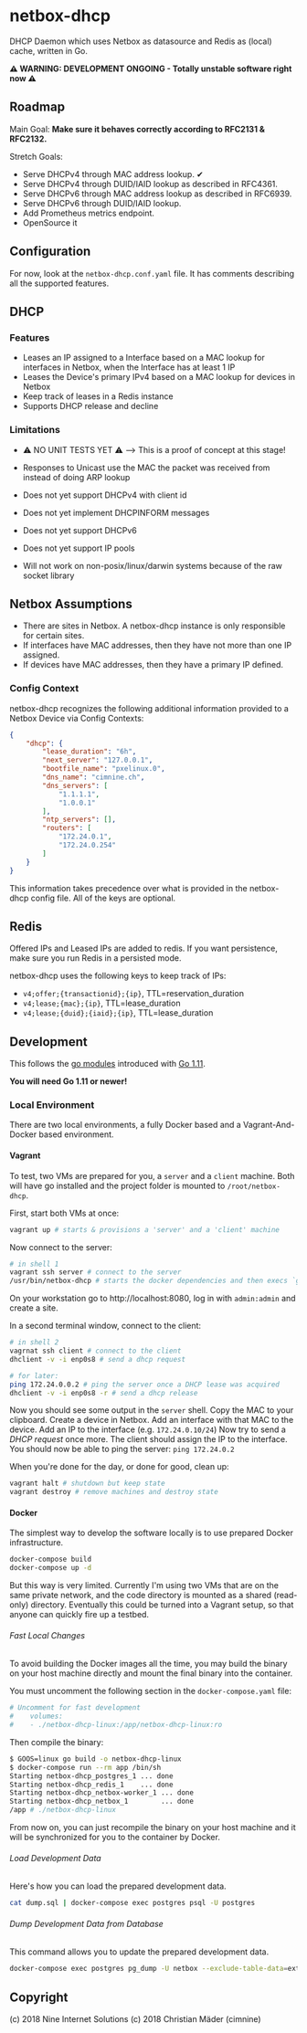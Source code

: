 # netbox-dhcp

DHCP Daemon which uses Netbox as datasource and Redis as (local) cache, written in Go.

**⚠️ WARNING: DEVELOPMENT ONGOING - Totally unstable software right now ⚠️** 

## Roadmap

Main Goal: **Make sure it behaves correctly according to RFC2131 & RFC2132.**

Stretch Goals:

* Serve DHCPv4 through MAC address lookup. ✔
* Serve DHCPv4 through DUID/IAID lookup as described in RFC4361.
* Serve DHCPv6 through MAC address lookup as described in RFC6939.
* Serve DHCPv6 through DUID/IAID lookup.
* Add Prometheus metrics endpoint.
* OpenSource it

## Configuration

For now, look at the `netbox-dhcp.conf.yaml` file. It has comments describing all the supported features.

## DHCP

### Features

* Leases an IP assigned to a Interface based on a MAC lookup for interfaces in Netbox,
  when the Interface has at least 1 IP
* Leases the Device's primary IPv4 based on a MAC lookup for devices in Netbox
* Keep track of leases in a Redis instance
* Supports DHCP release and decline

### Limitations

* ⚠️ NO UNIT TESTS YET ⚠️ --> This is a proof of concept at this stage!

* Responses to Unicast use the MAC the packet was received from instead of doing ARP lookup
* Does not yet support DHCPv4 with client id
* Does not yet implement DHCPINFORM messages
* Does not yet support DHCPv6
* Does not yet support IP pools
* Will not work on non-posix/linux/darwin systems because of the raw socket library

## Netbox Assumptions

* There are sites in Netbox. A netbox-dhcp instance is only responsible for certain sites.
* If interfaces have MAC addresses, then they have not more than one IP assigned.
* If devices have MAC addresses, then they have a primary IP defined.

### Config Context

netbox-dhcp recognizes the following additional information provided to a Netbox Device via Config Contexts:

```json
{
    "dhcp": {
        "lease_duration": "6h",
        "next_server": "127.0.0.1",
        "bootfile_name": "pxelinux.0",
        "dns_name": "cimnine.ch",
        "dns_servers": [
            "1.1.1.1",
            "1.0.0.1"
        ],
        "ntp_servers": [],
        "routers": [
            "172.24.0.1",
            "172.24.0.254"
        ]
    }
}
```

This information takes precedence over what is provided in the netbox-dhcp config file.
All of the keys are optional.

## Redis

Offered IPs and Leased IPs are added to redis.
If you want persistence, make sure you run Redis in a persisted mode.

netbox-dhcp uses the following keys to keep track of IPs:

* `v4;offer;{transactionid};{ip}`, TTL=reservation_duration
* `v4;lease;{mac};{ip}`, TTL=lease_duration
* `v4;lease;{duid};{iaid};{ip}`, TTL=lease_duration

## Development

This follows the [go modules][go-modules] introduced with [Go 1.11][go-1.11].

**You will need Go 1.11 or newer!**

[go-modules]: https://golang.org/cmd/go/#hdr-Modules__module_versions__and_more
[go-1.11]: https://golang.org/doc/go1.11

### Local Environment

There are two local environments, a fully Docker based and a Vagrant-And-Docker based environment.

#### Vagrant

To test, two VMs are prepared for you, a `server` and a `client` machine.
Both will have go installed and the project folder is mounted to `/root/netbox-dhcp`.

First, start both VMs at once:

```bash
vagrant up # starts & provisions a 'server' and a 'client' machine
```

Now connect to the server:

```bash
# in shell 1
vagrant ssh server # connect to the server
/usr/bin/netbox-dhcp # starts the docker dependencies and then execs `go run netbox-dhcp.go`
```

On your workstation go to http://localhost:8080, log in with `admin:admin` and create a site.

In a second terminal window, connect to the client:

```bash
# in shell 2
vagrnat ssh client # connect to the client 
dhclient -v -i enp0s8 # send a dhcp request

# for later:
ping 172.24.0.0.2 # ping the server once a DHCP lease was acquired
dhclient -v -i enp0s8 -r # send a dhcp release
```

Now you should see some output in the `server` shell.
Copy the MAC to your clipboard.
Create a device in Netbox.
Add an interface with that MAC to the device.
Add an IP to the interface (e.g. `172.24.0.10/24`)
Now try to send a _DHCP request_ once more.
The client should assign the IP to the interface.
You should now be able to ping the server: `ping 172.24.0.2` 

When you're done for the day, or done for good, clean up:

```bash
vagrant halt # shutdown but keep state
vagrant destroy # remove machines and destroy state
```

#### Docker

The simplest way to develop the software locally is to use prepared Docker infrastructure.

```bash
docker-compose build
docker-compose up -d
```

But this way is very limited. Currently I'm using two VMs that are on the same private network, and the code directory
is mounted as a shared (read-only) directory.
Eventually this could be turned into a Vagrant setup, so that anyone can quickly fire up a testbed.

###### Fast Local Changes

To avoid building the Docker images all the time, you may build the binary on your host machine directly
and mount the final binary into the container.

You must uncomment the following section in the `docker-compose.yaml` file:

```yaml
# Uncomment for fast development
#    volumes:
#    - ./netbox-dhcp-linux:/app/netbox-dhcp-linux:ro
```

Then compile the binary:

```bash
$ GOOS=linux go build -o netbox-dhcp-linux
$ docker-compose run --rm app /bin/sh
Starting netbox-dhcp_postgres_1 ... done
Starting netbox-dhcp_redis_1    ... done
Starting netbox-dhcp_netbox-worker_1 ... done
Starting netbox-dhcp_netbox_1        ... done
/app # ./netbox-dhcp-linux
``` 

From now on, you can just recompile the binary on your host machine and it will
be synchronized for you to the container by Docker.

###### Load Development Data

Here's how you can load the prepared development data.

```bash
cat dump.sql | docker-compose exec postgres psql -U postgres
```

###### Dump Development Data from Database

This command allows you to update the prepared development data.

```bash
docker-compose exec postgres pg_dump -U netbox --exclude-table-data=extras_objectchange -Cc netbox > dump.sql
```

## Copyright

(c) 2018 Nine Internet Solutions
(c) 2018 Christian Mäder (cimnine)
